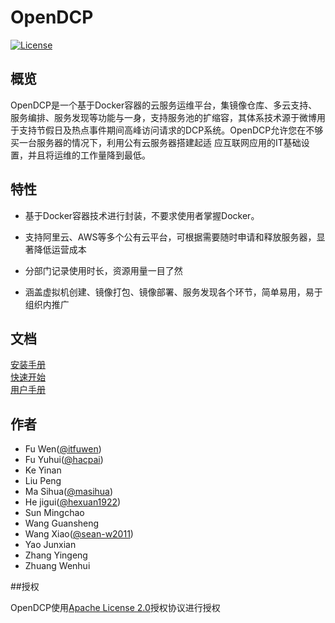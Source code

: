 # OpenDCP

[![License](https://img.shields.io/badge/License-Apache%202.0-blue.svg)](https://github.com/weibocom/opendcp/LICENSE)

## 概览

OpenDCP是一个基于Docker容器的云服务运维平台，集镜像仓库、多云支持、服务编排、服务发现等功能与一身，支持服务池的扩缩容，其体系技术源于微博用于支持节假日及热点事件期间高峰访问请求的DCP系统。OpenDCP允许您在不够买一台服务器的情况下，利用公有云服务器搭建起适
应互联网应用的IT基础设置，并且将运维的工作量降到最低。

## 特性

-   基于Docker容器技术进行封装，不要求使用者掌握Docker。

-   支持阿里云、AWS等多个公有云平台，可根据需要随时申请和释放服务器，显著降低运营成本

-   分部门记录使用时长，资源用量一目了然

-   涵盖虚拟机创建、镜像打包、镜像部署、服务发现各个环节，简单易用，易于组织内推广

## 文档
[安装手册](document/install.md)  
[快速开始](document/quick_start.md)  
[用户手册](document/usermanual.md)

## 作者
-   Fu Wen([@itfuwen](https://github.com/itfuwen))
-   Fu Yuhui([@hacpai](https://github.com/hacpai))
-   Ke Yinan
-   Liu Peng
-   Ma Sihua([@masihua](https://github.com/masihua))
-   He jigui([@hexuan1922](https://github.com/hexuan1922))
-   Sun Mingchao
-   Wang Guansheng
-   Wang Xiao([@sean-w2011](https://github.com/sean-w2011))
-   Yao Junxian
-   Zhang Yingeng
-   Zhuang Wenhui

##授权

OpenDCP使用[Apache License
2.0](http://www.apache.org/licenses/LICENSE-2.0)授权协议进行授权
